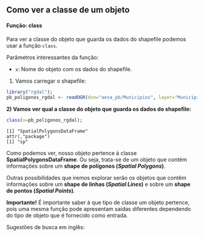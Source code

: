 

## Como ver a classe de um objeto

#### Função: class

Para ver a classe do objeto que guarda os dados do shapefile podemos usar a função `class`.

Parâmetros interessantes da função: 
- `x`: Nome do objeto com os dados do shapefile.

1) Vamos carregar o shapefile:

```r
library("rgdal");
pb_poligonos_rgdal <- readOGR(dsn="aesa_pb/Municipios", layer="Municipios", verbose=FALSE, stringsAsFactors=FALSE);
```

**2) Vamos ver qual a classe do objeto que guarda os dados do shapefile:**

```r
class(x=pb_poligonos_rgdal);
```

```
[1] "SpatialPolygonsDataFrame"
attr(,"package")
[1] "sp"
```

Como podemos ver, nosso objeto pertence à classe **SpatialPolygonsDataFrame**. Ou seja, trata-se de um objeto que contém informações sobre um **shape de polígonos (*Spatial Polygons*)**.

Outras possibilidades que iremos explorar serão os objetos que contêm informações sobre um **shape de linhas (*Spatial Lines*)** e sobre um **shape de pontos (*Spatial Points*)**.

**Importante!** É importante saber à que tipo de classe um objeto pertence, pois uma mesma função pode apresentam saídas diferentes dependendo do tipo de objeto que é fornecido como entrada.


Sugestões de busca em inglês:

